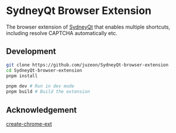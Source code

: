 # SydneyQt Browser Extension

The browser extension of [SydneyQt](https://github.com/juzeon/SydneyQt) that enables multiple shortcuts, including resolve CAPTCHA automatically etc.

## Development

```bash
git clone https://github.com/juzeon/SydneyQt-browser-extension
cd SydneyQt-browser-extension
pnpm install

pnpm dev # Run in dev mode
pnpm build # Build the extension
```

## Acknowledgement

[create-chrome-ext](https://github.com/guocaoyi/create-chrome-ext)